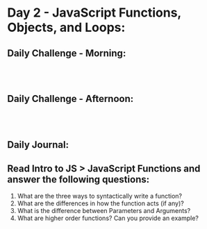# Day 2 - JavaScript Functions, Objects, and Loops:

## Daily Challenge - Morning:
<br> <br>

## Daily Challenge - Afternoon:
<br> <br>

## Daily Journal:
## Read Intro to JS > JavaScript Functions and answer the following questions:
1. What are the three ways to syntactically write a function? <br>
2. What are the differences in how the function acts (if any)? <br>
3. What is the difference between Parameters and Arguments? <br>
4. What are higher order functions? Can you provide an example? <br>